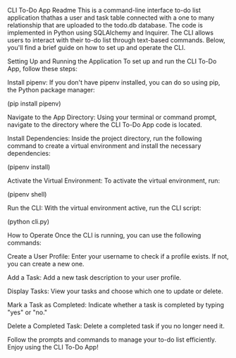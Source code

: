 CLI To-Do App Readme
This is a command-line interface to-do list application thathas a user and task table connected with a one to many relationship that are uploaded to the todo.db database. The code is implemented in Python using SQLAlchemy and Inquirer. The CLI allows users to interact with their to-do list through text-based commands. Below, you'll find a brief guide on how to set up and operate the CLI. 

Setting Up and Running the Application
To set up and run the CLI To-Do App, follow these steps:

Install pipenv: If you don't have pipenv installed, you can do so using pip, the Python package manager:

(pip install pipenv)

Navigate to the App Directory: Using your terminal or command prompt, navigate to the directory where the CLI To-Do App code is located.

Install Dependencies: Inside the project directory, run the following command to create a virtual environment and install the necessary dependencies:

(pipenv install)

Activate the Virtual Environment: To activate the virtual environment, run:

(pipenv shell)

Run the CLI: With the virtual environment active, run the CLI script:

(python cli.py)

How to Operate
Once the CLI is running, you can use the following commands:

Create a User Profile: Enter your username to check if a profile exists. If not, you can create a new one.

Add a Task: Add a new task description to your user profile.

Display Tasks: View your tasks and choose which one to update or delete.

Mark a Task as Completed: Indicate whether a task is completed by typing "yes" or "no."

Delete a Completed Task: Delete a completed task if you no longer need it.


Follow the prompts and commands to manage your to-do list efficiently. Enjoy using the CLI To-Do App!